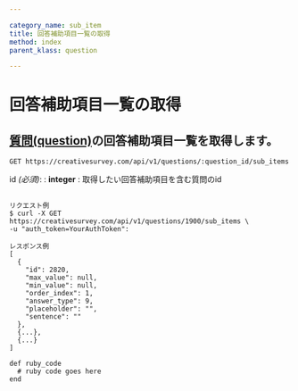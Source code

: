 ```yaml
---

category_name: sub_item
title: 回答補助項目一覧の取得
method: index
parent_klass: question

---
```


# 回答補助項目一覧の取得

## [質問(question)](#question)の回答補助項目一覧を取得します。

`GET https://creativesurvey.com/api/v1/questions/:question_id/sub_items`

id _(必須)_:
: __integer__
: 取得したい回答補助項目を含む質問のid

~~~

リクエスト例
$ curl -X GET https://creativesurvey.com/api/v1/questions/1900/sub_items \
-u "auth_token=YourAuthToken":

レスポンス例
[
  {
    "id": 2820,
    "max_value": null,
    "min_value": null,
    "order_index": 1,
    "answer_type": 9,
    "placeholder": "",
    "sentence": ""
  },
  {...},
  {...}
]  

~~~

~~~
def ruby_code
  # ruby code goes here
end
~~~
